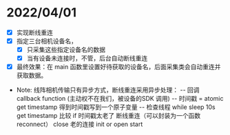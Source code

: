 # 2022/04/01

* [x] 实现断线重连
* [x] 指定三台相机设备名，
    * [x] 只采集这些指定设备名的数据
    * [x] 当有设备未连接时，不管，后台自动断线重连
* [x] 最终效果：在 main 函数里设置好待获取的设备名，后面采集类会自动重连并获取数据。

* Note: 线阵相机传输只有异步方式，断线重连采用异步处理：
     -- 回调 callback function (主动权不在我们，被设备的SDK 调用)
	    -- 时间戳 =  atomic get timestamp 得到时间戳写到一个原子变量
	 -- 检查线程
	    while
	      sleep 10s
	      get timestamp 比较
	      if 时间戳太老了
	        断线重连（可以封装为一个函数 reconnect）
	          close 老的连接
	          init or open
	          start
